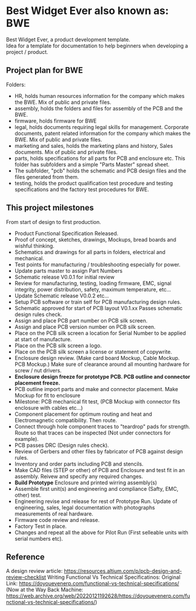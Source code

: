 # Best Widget Ever also known as: BWE
Best Widget Ever, a product development template.  
Idea for a template for documentation to help beginners when developing a project / product.

## Project plan for BWE

Folders: 
- HR, holds human resources information for the company which makes the BWE. Mix of public and private files.
- assembly, holds the folders and files for assembly of the PCB and the BWE.
- firmware, holds firmware for BWE
- legal, holds documents requiring legal skills for management. Corporate documents, patent related information for the company which makes the BWE. Mix of public and private files.
- marketing and sales, holds the marketing plans and history, Sales documents.  Mix of public and private files.
- parts, holds specifications for all parts for PCB and enclosure etc. This folder has subfolders and a simple "Parts Master" spread sheet.
- The subfolder, "pcb" holds the schematic and PCB design files and the files generated from them.
- testing, holds the product qualification test procedure and testing specifications and the factory test procedures for BWE.

## This project milestones
From start of design to first production.
- Product Functional Specification Released.
- Proof of concept, sketches, drawings, Mockups, bread boards and wishful thinking.
- Schematics and drawings for all parts in folders, electrical and mechanical.
- Test points for manufacturing / troubleshooting especially for power.
- Update parts master to assign Part Numbers
- Schematic release V0.0.1 for initial review
- Review for manufacturing, testing, loading firmware, EMC, signal integrity, power distribution, safety, maximum temperature, etc...
- Update Schematic release V0.0.2 etc...
- Setup PCB software or train self for PCB manufacturing design rules.
- Schematic approved for start of PCB layout V0.1.xx Passes schematic design rules check.
- Assign and place PCB part number on PCB silk screen.
- Assign and place PCB version number on PCB silk screen.
- Place on the PCB silk screen a location for Serial Number to be applied at start of manufacture.
- Place on the PCB silk screen a logo.
- Place on the PCB silk screen a license or statement of copywrite.
- Enclosure design review. (Make card board Mockup, Cable Mockup. PCB Mockup.) Make sure of clearance around all mounting hardware for screw / nut drivers.
- **Enclosure design freeze for prototype PCB. PCB outline and connector placement freeze.**
- PCB outline import parts and make and connector placement. Make Mockup for fit to enclosure
- Milestone: PCB mechanical fit test, (PCB Mockup with connector fits enclosure with cables etc...)
- Component placement for optimum routing and heat and Electromagnetic compatibility.  Then route.
- Connect through hole component traces to "teardrop" pads for strength. Route so that traces can be inspected (Not under connectors for example).
- PCB passes DRC (Design rules check).
- Review of Gerbers and other files by fabricator of PCB against design rules.
- Inventory and order parts including PCB and stencils.
- Make CAD files (STEP or other) of PCB and Enclosure and test fit in an assembly.  Reivew and specify any required changes.
- **Build Prototype** Enclosure and printed wirring assembly(s)
- Assemble first unit(s) and engineering and compliance (Safty, EMC, other) test.
- Engineering revise and release for rest of Prototype Run. Update of engineering, sales, legal documentation with photographs measurements of real hardware.
- Firmware code review and release.
- Factory Test in place.
- Changes and repeat all the above for Pilot Run (First selleable units with serial numbers etc).

 ## Reference
 A design review article: https://resources.altium.com/p/pcb-design-and-review-checklist
 Writing Functional Vs Technical Specificatinos: Original Link: https://doyouevenerp.com/functional-vs-technical-specifications/  (Now at the Way Back Machine: https://web.archive.org/web/20220121192628/https://doyouevenerp.com/functional-vs-technical-specifications/)
